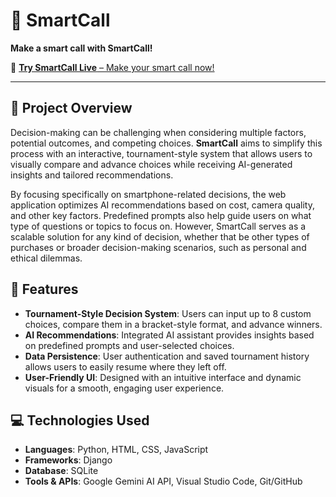 # 📱 SmartCall

**Make a smart call with SmartCall!**

📲 [**Try SmartCall Live** – Make your smart call now!](https://smartcall-qa5a.onrender.com)

---

## 🌟 Project Overview
Decision-making can be challenging when considering multiple factors, potential outcomes, and competing choices. **SmartCall** aims to simplify this process with an interactive, tournament-style system that allows users to visually compare and advance choices while receiving AI-generated insights and tailored recommendations.

By focusing specifically on smartphone-related decisions, the web application optimizes AI recommendations based on cost, camera quality, and other key factors. Predefined prompts also help guide users on what type of questions or topics to focus on. However, SmartCall serves as a scalable solution for any kind of decision, whether that be other types of purchases or broader decision-making scenarios, such as personal and ethical dilemmas.


## 📌 Features
- **Tournament-Style Decision System**: Users can input up to 8 custom choices, compare them in a bracket-style format, and advance winners.
- **AI Recommendations**: Integrated AI assistant provides insights based on predefined prompts and user-selected choices.
- **Data Persistence**: User authentication and saved tournament history allows users to easily resume where they left off.
- **User-Friendly UI**: Designed with an intuitive interface and dynamic visuals for a smooth, engaging user experience.


## 💻 Technologies Used
- **Languages**: Python, HTML, CSS, JavaScript
- **Frameworks**: Django
- **Database**: SQLite
- **Tools & APIs**: Google Gemini AI API, Visual Studio Code, Git/GitHub
